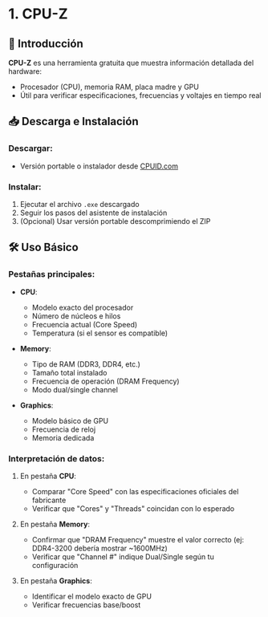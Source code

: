 # 1. CPU-Z

## 📌 Introducción
**CPU-Z** es una herramienta gratuita que muestra información detallada del hardware:
- Procesador (CPU), memoria RAM, placa madre y GPU
- Útil para verificar especificaciones, frecuencias y voltajes en tiempo real

## 📥 Descarga e Instalación
### Descargar:
- Versión portable o instalador desde [CPUID.com](https://www.cpuid.com/softwares/cpu-z.html)

### Instalar:
1. Ejecutar el archivo `.exe` descargado
2. Seguir los pasos del asistente de instalación
3. (Opcional) Usar versión portable descomprimiendo el ZIP

## 🛠 Uso Básico
### Pestañas principales:
- **CPU**: 
  - Modelo exacto del procesador
  - Número de núcleos e hilos
  - Frecuencia actual (Core Speed)
  - Temperatura (si el sensor es compatible)
  
- **Memory**:
  - Tipo de RAM (DDR3, DDR4, etc.)
  - Tamaño total instalado
  - Frecuencia de operación (DRAM Frequency)
  - Modo dual/single channel

- **Graphics**:
  - Modelo básico de GPU
  - Frecuencia de reloj
  - Memoria dedicada

### Interpretación de datos:
1. En pestaña **CPU**:
   - Comparar "Core Speed" con las especificaciones oficiales del fabricante
   - Verificar que "Cores" y "Threads" coincidan con lo esperado

2. En pestaña **Memory**:
   - Confirmar que "DRAM Frequency" muestre el valor correcto (ej: DDR4-3200 debería mostrar ~1600MHz)
   - Verificar que "Channel #" indique Dual/Single según tu configuración

3. En pestaña **Graphics**:
   - Identificar el modelo exacto de GPU
   - Verificar frecuencias base/boost
